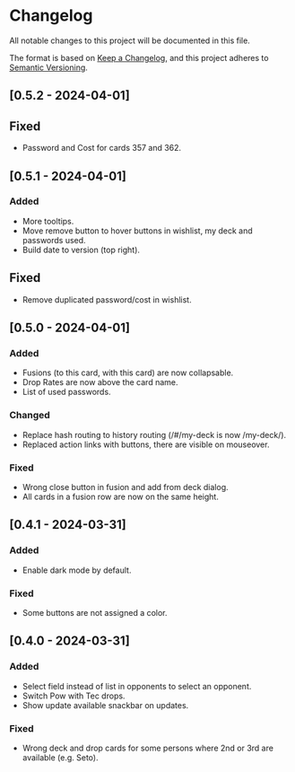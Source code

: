 # Changelog
All notable changes to this project will be documented in this file.

The format is based on [Keep a Changelog](https://keepachangelog.com/en/1.0.0/),
and this project adheres to [Semantic Versioning](https://semver.org/spec/v2.0.0.html).

## [0.5.2 - 2024-04-01]
## Fixed
- Password and Cost for cards 357 and 362.

## [0.5.1 - 2024-04-01]
### Added
- More tooltips.
- Move remove button to hover buttons in wishlist, my deck and passwords used.
- Build date to version (top right).
## Fixed
- Remove duplicated password/cost in wishlist.

## [0.5.0 - 2024-04-01]
### Added
- Fusions (to this card, with this card) are now collapsable.
- Drop Rates are now above the card name.
- List of used passwords.
### Changed
- Replace hash routing to history routing (/#/my-deck is now /my-deck/).
- Replaced action links with buttons, there are visible on mouseover.
### Fixed
- Wrong close button in fusion and add from deck dialog.
- All cards in a fusion row are now on the same height.

## [0.4.1 - 2024-03-31]
### Added
- Enable dark mode by default.
### Fixed
- Some buttons are not assigned a color.

## [0.4.0 - 2024-03-31]
### Added
- Select field instead of list in opponents to select an opponent.
- Switch Pow with Tec drops.
- Show update available snackbar on updates.
### Fixed
- Wrong deck and drop cards for some persons where 2nd or 3rd are available (e.g. Seto).